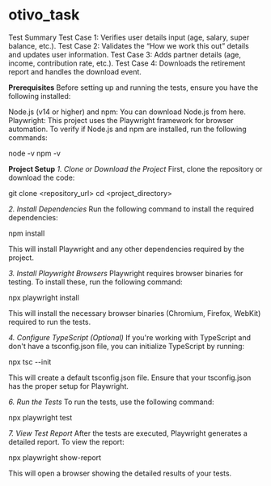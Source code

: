 # otivo_task
Test Summary
Test Case 1: Verifies user details input (age, salary, super balance, etc.).
Test Case 2: Validates the “How we work this out” details and updates user information.
Test Case 3: Adds partner details (age, income, contribution rate, etc.).
Test Case 4: Downloads the retirement report and handles the download event.

**Prerequisites**
Before setting up and running the tests, ensure you have the following installed:

Node.js (v14 or higher) and npm: You can download Node.js from here.
Playwright: This project uses the Playwright framework for browser automation.
To verify if Node.js and npm are installed, run the following commands:

node -v
npm -v


**Project Setup**
_1. Clone or Download the Project_
First, clone the repository or download the code:

git clone <repository_url>
cd <project_directory>

_2. Install Dependencies_
Run the following command to install the required dependencies:


npm install

This will install Playwright and any other dependencies required by the project.

_3. Install Playwright Browsers_
Playwright requires browser binaries for testing. To install these, run the following command:

npx playwright install

This will install the necessary browser binaries (Chromium, Firefox, WebKit) required to run the tests.

_4. Configure TypeScript (Optional)_
If you're working with TypeScript and don't have a tsconfig.json file, you can initialize TypeScript by running:

npx tsc --init

This will create a default tsconfig.json file. Ensure that your tsconfig.json has the proper setup for Playwright.

_6. Run the Tests_
To run the tests, use the following command:

npx playwright test

_7. View Test Report_
After the tests are executed, Playwright generates a detailed report. To view the report:

npx playwright show-report

This will open a browser showing the detailed results of your tests.
